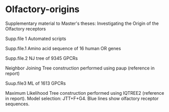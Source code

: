 # Olfactory-origins
Supplementary material to Master's theses: Investigating the Origin of the Olfactory receptors

Supp.file 1 Automated scripts

Supp.file.1 Amino acid sequence of 16 human OR genes

Supp.file.2 NJ tree of 9345 GPCRs

Neighbor Joining Tree construction performed using paup (reference in report)

Suup.file3 ML of 1613 GPCRs

Maximum Likelihood Tree construction performed using IQTREE2 (reference in report). Model selection: JTT+F+G4. Blue lines show olfactory receptor sequences.
